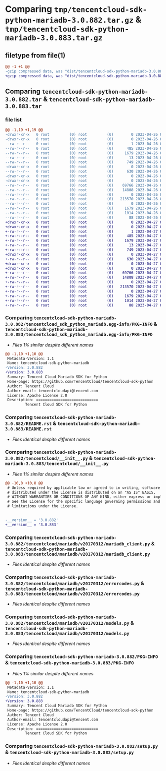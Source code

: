 # Comparing `tmp/tencentcloud-sdk-python-mariadb-3.0.882.tar.gz` & `tmp/tencentcloud-sdk-python-mariadb-3.0.883.tar.gz`

## filetype from file(1)

```diff
@@ -1 +1 @@
-gzip compressed data, was "dist/tencentcloud-sdk-python-mariadb-3.0.882.tar", last modified: Wed Apr 26 03:38:03 2023, max compression
+gzip compressed data, was "dist/tencentcloud-sdk-python-mariadb-3.0.883.tar", last modified: Thu Apr 27 00:36:56 2023, max compression
```

## Comparing `tencentcloud-sdk-python-mariadb-3.0.882.tar` & `tencentcloud-sdk-python-mariadb-3.0.883.tar`

### file list

```diff
@@ -1,19 +1,19 @@
-drwxr-xr-x   0 root         (0) root         (0)        0 2023-04-26 03:38:03.000000 tencentcloud-sdk-python-mariadb-3.0.882/
-drwxr-xr-x   0 root         (0) root         (0)        0 2023-04-26 03:38:03.000000 tencentcloud-sdk-python-mariadb-3.0.882/tencentcloud_sdk_python_mariadb.egg-info/
--rw-r--r--   0 root         (0) root         (0)        1 2023-04-26 03:38:03.000000 tencentcloud-sdk-python-mariadb-3.0.882/tencentcloud_sdk_python_mariadb.egg-info/dependency_links.txt
--rw-r--r--   0 root         (0) root         (0)      485 2023-04-26 03:38:03.000000 tencentcloud-sdk-python-mariadb-3.0.882/tencentcloud_sdk_python_mariadb.egg-info/SOURCES.txt
--rw-r--r--   0 root         (0) root         (0)     1679 2023-04-26 03:38:03.000000 tencentcloud-sdk-python-mariadb-3.0.882/tencentcloud_sdk_python_mariadb.egg-info/PKG-INFO
--rw-r--r--   0 root         (0) root         (0)       13 2023-04-26 03:38:03.000000 tencentcloud-sdk-python-mariadb-3.0.882/tencentcloud_sdk_python_mariadb.egg-info/top_level.txt
--rw-r--r--   0 root         (0) root         (0)      749 2023-04-26 03:38:03.000000 tencentcloud-sdk-python-mariadb-3.0.882/README.rst
-drwxr-xr-x   0 root         (0) root         (0)        0 2023-04-26 03:38:03.000000 tencentcloud-sdk-python-mariadb-3.0.882/tencentcloud/
--rw-r--r--   0 root         (0) root         (0)      630 2023-04-26 03:38:03.000000 tencentcloud-sdk-python-mariadb-3.0.882/tencentcloud/__init__.py
-drwxr-xr-x   0 root         (0) root         (0)        0 2023-04-26 03:38:03.000000 tencentcloud-sdk-python-mariadb-3.0.882/tencentcloud/mariadb/
-drwxr-xr-x   0 root         (0) root         (0)        0 2023-04-26 03:38:03.000000 tencentcloud-sdk-python-mariadb-3.0.882/tencentcloud/mariadb/v20170312/
--rw-r--r--   0 root         (0) root         (0)    69766 2023-04-26 03:38:03.000000 tencentcloud-sdk-python-mariadb-3.0.882/tencentcloud/mariadb/v20170312/mariadb_client.py
--rw-r--r--   0 root         (0) root         (0)    14808 2023-04-26 03:38:03.000000 tencentcloud-sdk-python-mariadb-3.0.882/tencentcloud/mariadb/v20170312/errorcodes.py
--rw-r--r--   0 root         (0) root         (0)        0 2023-04-26 03:38:03.000000 tencentcloud-sdk-python-mariadb-3.0.882/tencentcloud/mariadb/v20170312/__init__.py
--rw-r--r--   0 root         (0) root         (0)   213570 2023-04-26 03:38:03.000000 tencentcloud-sdk-python-mariadb-3.0.882/tencentcloud/mariadb/v20170312/models.py
--rw-r--r--   0 root         (0) root         (0)        0 2023-04-26 03:38:03.000000 tencentcloud-sdk-python-mariadb-3.0.882/tencentcloud/mariadb/__init__.py
--rw-r--r--   0 root         (0) root         (0)     1679 2023-04-26 03:38:03.000000 tencentcloud-sdk-python-mariadb-3.0.882/PKG-INFO
--rw-r--r--   0 root         (0) root         (0)     1014 2023-04-26 03:38:03.000000 tencentcloud-sdk-python-mariadb-3.0.882/setup.py
--rw-r--r--   0 root         (0) root         (0)       88 2023-04-26 03:38:03.000000 tencentcloud-sdk-python-mariadb-3.0.882/setup.cfg
+drwxr-xr-x   0 root         (0) root         (0)        0 2023-04-27 00:36:56.000000 tencentcloud-sdk-python-mariadb-3.0.883/
+drwxr-xr-x   0 root         (0) root         (0)        0 2023-04-27 00:36:56.000000 tencentcloud-sdk-python-mariadb-3.0.883/tencentcloud_sdk_python_mariadb.egg-info/
+-rw-r--r--   0 root         (0) root         (0)        1 2023-04-27 00:36:56.000000 tencentcloud-sdk-python-mariadb-3.0.883/tencentcloud_sdk_python_mariadb.egg-info/dependency_links.txt
+-rw-r--r--   0 root         (0) root         (0)      485 2023-04-27 00:36:56.000000 tencentcloud-sdk-python-mariadb-3.0.883/tencentcloud_sdk_python_mariadb.egg-info/SOURCES.txt
+-rw-r--r--   0 root         (0) root         (0)     1679 2023-04-27 00:36:56.000000 tencentcloud-sdk-python-mariadb-3.0.883/tencentcloud_sdk_python_mariadb.egg-info/PKG-INFO
+-rw-r--r--   0 root         (0) root         (0)       13 2023-04-27 00:36:56.000000 tencentcloud-sdk-python-mariadb-3.0.883/tencentcloud_sdk_python_mariadb.egg-info/top_level.txt
+-rw-r--r--   0 root         (0) root         (0)      749 2023-04-27 00:36:56.000000 tencentcloud-sdk-python-mariadb-3.0.883/README.rst
+drwxr-xr-x   0 root         (0) root         (0)        0 2023-04-27 00:36:56.000000 tencentcloud-sdk-python-mariadb-3.0.883/tencentcloud/
+-rw-r--r--   0 root         (0) root         (0)      630 2023-04-27 00:36:56.000000 tencentcloud-sdk-python-mariadb-3.0.883/tencentcloud/__init__.py
+drwxr-xr-x   0 root         (0) root         (0)        0 2023-04-27 00:36:56.000000 tencentcloud-sdk-python-mariadb-3.0.883/tencentcloud/mariadb/
+drwxr-xr-x   0 root         (0) root         (0)        0 2023-04-27 00:36:56.000000 tencentcloud-sdk-python-mariadb-3.0.883/tencentcloud/mariadb/v20170312/
+-rw-r--r--   0 root         (0) root         (0)    69766 2023-04-27 00:36:56.000000 tencentcloud-sdk-python-mariadb-3.0.883/tencentcloud/mariadb/v20170312/mariadb_client.py
+-rw-r--r--   0 root         (0) root         (0)    14808 2023-04-27 00:36:56.000000 tencentcloud-sdk-python-mariadb-3.0.883/tencentcloud/mariadb/v20170312/errorcodes.py
+-rw-r--r--   0 root         (0) root         (0)        0 2023-04-27 00:36:56.000000 tencentcloud-sdk-python-mariadb-3.0.883/tencentcloud/mariadb/v20170312/__init__.py
+-rw-r--r--   0 root         (0) root         (0)   213570 2023-04-27 00:36:56.000000 tencentcloud-sdk-python-mariadb-3.0.883/tencentcloud/mariadb/v20170312/models.py
+-rw-r--r--   0 root         (0) root         (0)        0 2023-04-27 00:36:56.000000 tencentcloud-sdk-python-mariadb-3.0.883/tencentcloud/mariadb/__init__.py
+-rw-r--r--   0 root         (0) root         (0)     1679 2023-04-27 00:36:56.000000 tencentcloud-sdk-python-mariadb-3.0.883/PKG-INFO
+-rw-r--r--   0 root         (0) root         (0)     1014 2023-04-27 00:36:56.000000 tencentcloud-sdk-python-mariadb-3.0.883/setup.py
+-rw-r--r--   0 root         (0) root         (0)       88 2023-04-27 00:36:56.000000 tencentcloud-sdk-python-mariadb-3.0.883/setup.cfg
```

### Comparing `tencentcloud-sdk-python-mariadb-3.0.882/tencentcloud_sdk_python_mariadb.egg-info/PKG-INFO` & `tencentcloud-sdk-python-mariadb-3.0.883/tencentcloud_sdk_python_mariadb.egg-info/PKG-INFO`

 * *Files 1% similar despite different names*

```diff
@@ -1,10 +1,10 @@
 Metadata-Version: 1.1
 Name: tencentcloud-sdk-python-mariadb
-Version: 3.0.882
+Version: 3.0.883
 Summary: Tencent Cloud Mariadb SDK for Python
 Home-page: https://github.com/TencentCloud/tencentcloud-sdk-python
 Author: Tencent Cloud
 Author-email: tencentcloudapi@tencent.com
 License: Apache License 2.0
 Description: ============================
         Tencent Cloud SDK for Python
```

### Comparing `tencentcloud-sdk-python-mariadb-3.0.882/README.rst` & `tencentcloud-sdk-python-mariadb-3.0.883/README.rst`

 * *Files identical despite different names*

### Comparing `tencentcloud-sdk-python-mariadb-3.0.882/tencentcloud/__init__.py` & `tencentcloud-sdk-python-mariadb-3.0.883/tencentcloud/__init__.py`

 * *Files 1% similar despite different names*

```diff
@@ -10,8 +10,8 @@
 # Unless required by applicable law or agreed to in writing, software
 # distributed under the License is distributed on an "AS IS" BASIS,
 # WITHOUT WARRANTIES OR CONDITIONS OF ANY KIND, either express or implied.
 # See the License for the specific language governing permissions and
 # limitations under the License.
 
 
-__version__ = '3.0.882'
+__version__ = '3.0.883'
```

### Comparing `tencentcloud-sdk-python-mariadb-3.0.882/tencentcloud/mariadb/v20170312/mariadb_client.py` & `tencentcloud-sdk-python-mariadb-3.0.883/tencentcloud/mariadb/v20170312/mariadb_client.py`

 * *Files identical despite different names*

### Comparing `tencentcloud-sdk-python-mariadb-3.0.882/tencentcloud/mariadb/v20170312/errorcodes.py` & `tencentcloud-sdk-python-mariadb-3.0.883/tencentcloud/mariadb/v20170312/errorcodes.py`

 * *Files identical despite different names*

### Comparing `tencentcloud-sdk-python-mariadb-3.0.882/tencentcloud/mariadb/v20170312/models.py` & `tencentcloud-sdk-python-mariadb-3.0.883/tencentcloud/mariadb/v20170312/models.py`

 * *Files identical despite different names*

### Comparing `tencentcloud-sdk-python-mariadb-3.0.882/PKG-INFO` & `tencentcloud-sdk-python-mariadb-3.0.883/PKG-INFO`

 * *Files 1% similar despite different names*

```diff
@@ -1,10 +1,10 @@
 Metadata-Version: 1.1
 Name: tencentcloud-sdk-python-mariadb
-Version: 3.0.882
+Version: 3.0.883
 Summary: Tencent Cloud Mariadb SDK for Python
 Home-page: https://github.com/TencentCloud/tencentcloud-sdk-python
 Author: Tencent Cloud
 Author-email: tencentcloudapi@tencent.com
 License: Apache License 2.0
 Description: ============================
         Tencent Cloud SDK for Python
```

### Comparing `tencentcloud-sdk-python-mariadb-3.0.882/setup.py` & `tencentcloud-sdk-python-mariadb-3.0.883/setup.py`

 * *Files identical despite different names*

